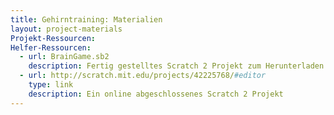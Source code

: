 ```yaml
---
title: Gehirntraining: Materialien
layout: project-materials
Projekt-Ressourcen: 
Helfer-Ressourcen:
  - url: BrainGame.sb2
    description: Fertig gestelltes Scratch 2 Projekt zum Herunterladen
  - url: http://scratch.mit.edu/projects/42225768/#editor
    type: link
    description: Ein online abgeschlossenes Scratch 2 Projekt
---
```

